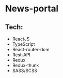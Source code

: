 # News-portal

## Tech:
- ReactJS
- TypeScript
- React-router-dom
- Rest-API
- Redux
- Redux-thunk
- SASS/SCSS

